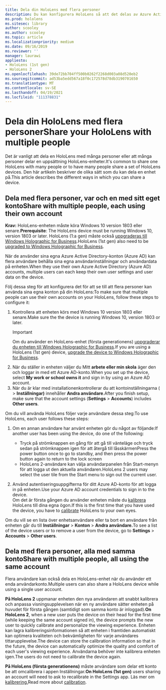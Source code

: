 ```yaml
---
title: Dela din HoloLens med flera personer
description: Du kan konfigurera HoloLens så att det delas av Azure Active Directory konton eller av flera användare som använder ett enda konto.
ms.prod: hololens
ms.sitesec: library
author: scooley
ms.author: scooley
ms.topic: article
ms.localizationpriority: medium
ms.date: 09/16/2019
ms.reviewer: ''
manager: laurawi
appliesto:
- HoloLens (1st gen)
- HoloLens 2
ms.openlocfilehash: 39de72bb704ff500b0262f2268d003a08d520eb2
ms.sourcegitcommit: ad53ba5edd567a18f0c172578d78db3190701650
ms.translationtype: MT
ms.contentlocale: sv-SE
ms.lasthandoff: 04/19/2021
ms.locfileid: "111378831"
---
```

# <a name="share-your-hololens-with-multiple-people"></a><span data-ttu-id="8269e-103">Dela din HoloLens med flera personer</span><span class="sxs-lookup"><span data-stu-id="8269e-103">Share your HoloLens with multiple people</span></span>

<span data-ttu-id="8269e-104">Det är vanligt att dela en HoloLens med många personer eller att många personer delar en uppsättning HoloLens-enheter.</span><span class="sxs-lookup"><span data-stu-id="8269e-104">It's common to share one HoloLens with many people or to have many people share a set of HoloLens devices.</span></span>  <span data-ttu-id="8269e-105">Den här artikeln beskriver de olika sätt som du kan dela en enhet på.</span><span class="sxs-lookup"><span data-stu-id="8269e-105">This article describes the different ways in which you can share a device.</span></span>

## <a name="share-with-multiple-people-each-using-their-own-account"></a><span data-ttu-id="8269e-106">Dela med flera personer, var och en med sitt eget konto</span><span class="sxs-lookup"><span data-stu-id="8269e-106">Share with multiple people, each using their own account</span></span>

<span data-ttu-id="8269e-107">**Krav:** HoloLens-enheten måste köra Windows 10 version 1803 eller senare.</span><span class="sxs-lookup"><span data-stu-id="8269e-107">**Prerequisite**: The HoloLens device must be running Windows 10, version 1803 or later.</span></span>  <span data-ttu-id="8269e-108">HoloLens (1:a gen) måste också [uppgraderas till Windows Holographic for Business](hololens-upgrade-enterprise.md).</span><span class="sxs-lookup"><span data-stu-id="8269e-108">HoloLens (1st gen) also need to be [upgraded to Windows Holographic for Business](hololens-upgrade-enterprise.md).</span></span>

<span data-ttu-id="8269e-109">När de använder sina egna Azure Active Directory-konton (Azure AD) kan flera användare behålla sina egna användarinställningar och användardata på enheten.</span><span class="sxs-lookup"><span data-stu-id="8269e-109">When they use their own Azure Active Directory (Azure AD) accounts, multiple users can each keep their own user settings and user data on the device.</span></span>

<span data-ttu-id="8269e-110">Följ dessa steg för att konfigurera det för att se till att flera personer kan använda sina egna konton på din HoloLens:</span><span class="sxs-lookup"><span data-stu-id="8269e-110">To make sure that multiple people can use their own accounts on your HoloLens, follow these steps to configure it:</span></span>

1. <span data-ttu-id="8269e-111">Kontrollera att enheten körs med Windows 10 version 1803 eller senare.</span><span class="sxs-lookup"><span data-stu-id="8269e-111">Make sure the the device is running Windows 10, version 1803 or later.</span></span>
   > [!IMPORTANT]
   > <span data-ttu-id="8269e-112">Om du använder en HoloLens-enhet (första generationens) [uppgraderar du enheten till Windows Holographic for Business](hololens1-upgrade-enterprise.md).</span><span class="sxs-lookup"><span data-stu-id="8269e-112">If you are using a HoloLens (1st gen) device, [upgrade the device to Windows Holographic for Business](hololens1-upgrade-enterprise.md).</span></span>
1. <span data-ttu-id="8269e-113">När du ställer in enheten väljer du Mitt **arbete eller min skola** äger den och loggar in med ett Azure AD-konto.</span><span class="sxs-lookup"><span data-stu-id="8269e-113">When you set up the device, select **My work or school owns it** and sign in by using an Azure AD account.</span></span>
1. <span data-ttu-id="8269e-114">När du är klar med installationenkontrollerar du att kontoinställningarna (  >  **Inställningar)** innehåller **Andra användare**.</span><span class="sxs-lookup"><span data-stu-id="8269e-114">After you finish setup, make sure that the account settings (**Settings** > **Accounts**) includes **Other users**.</span></span>

<span data-ttu-id="8269e-115">Om du vill använda HoloLens följer varje användare dessa steg:</span><span class="sxs-lookup"><span data-stu-id="8269e-115">To use HoloLens, each user follows these steps:</span></span>

1. <span data-ttu-id="8269e-116">Om en annan användare har använt enheten gör du något av följande:</span><span class="sxs-lookup"><span data-stu-id="8269e-116">If another user has been using the device, do one of the following:</span></span>
   - <span data-ttu-id="8269e-117">Tryck på strömknappen en gång för att gå till vänteläge och tryck sedan på strömknappen igen för att återgå till låsskärmen</span><span class="sxs-lookup"><span data-stu-id="8269e-117">Press the power button once to go to standby, and then press the power button again to return to the lock screen</span></span>
   - <span data-ttu-id="8269e-118">HoloLens 2-användare kan välja användarpanelen från Start-menyn för att logga ut den aktuella användaren.</span><span class="sxs-lookup"><span data-stu-id="8269e-118">HoloLens 2 users may select the user tile from the Start menu to sign out the current user.</span></span>

1. <span data-ttu-id="8269e-119">Använd autentiseringsuppgifterna för ditt Azure AD-konto för att logga in på enheten.</span><span class="sxs-lookup"><span data-stu-id="8269e-119">Use your Azure AD account credentials to sign in to the device.</span></span>  
    <span data-ttu-id="8269e-120">Om det är första gången du använder enheten måste du [kalibrera](hololens-calibration.md) HoloLens till dina egna ögon.</span><span class="sxs-lookup"><span data-stu-id="8269e-120">If this is the first time that you have used the device, you have to [calibrate](hololens-calibration.md) HoloLens to your own eyes.</span></span>

<span data-ttu-id="8269e-121">Om du vill se en lista över enhetsanvändare eller ta bort en användare från enheten går du till **Inställningar**  >  **Konton**  >  **Andra användare.**</span><span class="sxs-lookup"><span data-stu-id="8269e-121">To see a list of the device users or to remove a user from the device, go to **Settings** > **Accounts** > **Other users**.</span></span>

## <a name="share-with-multiple-people-all-using-the-same-account"></a><span data-ttu-id="8269e-122">Dela med flera personer, alla med samma konto</span><span class="sxs-lookup"><span data-stu-id="8269e-122">Share with multiple people, all using the same account</span></span>

<span data-ttu-id="8269e-123">Flera användare kan också dela en HoloLens-enhet när du använder ett enda användarkonto.</span><span class="sxs-lookup"><span data-stu-id="8269e-123">Multiple users can also share a HoloLens device while using a single user account.</span></span>

<span data-ttu-id="8269e-124">**På HoloLens 2** uppmanar enheten den nya användaren att snabbt kalibrera och anpassa visningsupplevelsen när en ny användare sätter enheten på huvudet för första gången (samtidigt som samma konto är inloggad).</span><span class="sxs-lookup"><span data-stu-id="8269e-124">**On HoloLens 2**, when a new user puts the device on their head for the first time (while keeping the same account signed in), the device prompts the new user to quickly calibrate and personalize the viewing experience.</span></span> <span data-ttu-id="8269e-125">Enheten kan lagra kalibreringsinformationen så att enheten i framtiden automatiskt kan optimera kvaliteten och bekvämligheten för varje användares tittarupplevelse.</span><span class="sxs-lookup"><span data-stu-id="8269e-125">The device can store the calibration information so that in the future, the device can automatically optimize the quality and comfort of each user's viewing experience.</span></span> <span data-ttu-id="8269e-126">Användarna behöver inte kalibrera enheten igen.</span><span class="sxs-lookup"><span data-stu-id="8269e-126">The users do not need to calibrate the device again.</span></span>

<span data-ttu-id="8269e-127">**På HoloLens (första generationens)** måste användare som delar ett konto be att omcalibrera i appen Inställningar.</span><span class="sxs-lookup"><span data-stu-id="8269e-127">**On HoloLens (1st gen)** users sharing an account will need to ask to recalibrate in the Settings app.</span></span>  <span data-ttu-id="8269e-128">Läs mer om [kalibrering.](hololens-calibration.md)</span><span class="sxs-lookup"><span data-stu-id="8269e-128">Read more about [calibration](hololens-calibration.md).</span></span>
